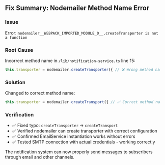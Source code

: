 ## Fix Summary: Nodemailer Method Name Error

### Issue
Error: `nodemailer__WEBPACK_IMPORTED_MODULE_0__.createTransporter is not a function`

### Root Cause
Incorrect method name in `/lib/notification-service.ts` line 15:
```javascript
this.transporter = nodemailer.createTransporter({ // ❌ Wrong method name
```

### Solution
Changed to correct method name:
```javascript
this.transporter = nodemailer.createTransport({ // ✅ Correct method name
```

### Verification
- ✅ Fixed typo: `createTransporter` → `createTransport`
- ✅ Verified nodemailer can create transporter with correct configuration
- ✅ Confirmed EmailService instantiation works without errors
- ✅ Tested SMTP connection with actual credentials - working correctly

The notification system can now properly send messages to subscribers through email and other channels.